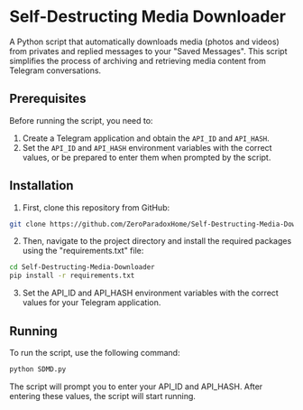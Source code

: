 # Self-Destructing Media Downloader

A Python script that automatically downloads media (photos and videos) from privates and replied messages to your "Saved Messages". This script simplifies the process of archiving and retrieving media content from Telegram conversations.

## Prerequisites

Before running the script, you need to:

1. Create a Telegram application and obtain the `API_ID` and `API_HASH`.
2. Set the `API_ID` and `API_HASH` environment variables with the correct values, or be prepared to enter them when prompted by the script.

## Installation

1. First, clone this repository from GitHub:

```bash
git clone https://github.com/ZeroParadoxHome/Self-Destructing-Media-Downloader.git
```

2. Then, navigate to the project directory and install the required packages using the "requirements.txt" file:

```bash
cd Self-Destructing-Media-Downloader
pip install -r requirements.txt
```

3. Set the API_ID and API_HASH environment variables with the correct values for your Telegram application.

## Running

To run the script, use the following command:

```bash
python SDMD.py
```

The script will prompt you to enter your API_ID and API_HASH. After entering these values, the script will start running.
